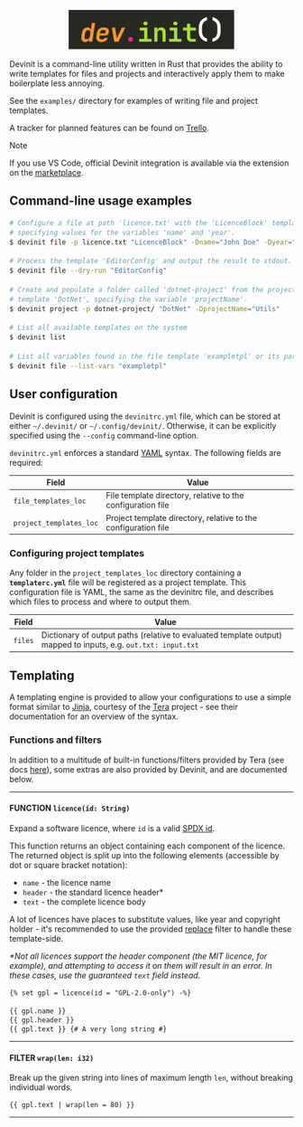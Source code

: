 <p align=center>
    <img src="resources/logo.svg" height=70>
</p>

Devinit is a command-line utility written in Rust that provides the ability to write templates for files and projects and interactively apply them to
make boilerplate less annoying.

See the `examples/` directory for examples of writing file and project templates.

A tracker for planned features can be found on [Trello](https://trello.com/b/QkX7i1P1/devinit).

> [!NOTE]
> If you use VS Code, official Devinit integration is available via the extension on the 
> [marketplace](https://marketplace.visualstudio.com/items?itemName=jack-bennett.devinit-vsc).


## Command-line usage examples

```bash
# Configure a file at path 'licence.txt' with the 'LicenceBlock' template,
# specifying values for the variables 'name' and 'year'.
$ devinit file -p licence.txt "LicenceBlock" -Dname="John Doe" -Dyear="2024"

# Process the template 'EditorConfig' and output the result to stdout.
$ devinit file --dry-run "EditorConfig"

# Create and populate a folder called 'dotnet-project' from the project
# template 'DotNet', specifying the variable 'projectName'.
$ devinit project -p dotnet-project/ "DotNet" -DprojectName="Utils"

# List all available templates on the system
$ devinit list

# List all variables found in the file template 'exampletpl' or its parents
$ devinit file --list-vars "exampletpl"
```


## User configuration

Devinit is configured using the `devinitrc.yml` file, which can be stored at either `~/.devinit/` or `~/.config/devinit/`. Otherwise, it can be
explicitly specified using the `--config` command-line option.

`devinitrc.yml` enforces a standard [YAML](https://yaml.org/) syntax. The following fields are required:

| Field                   | Value                                                          |
|-------------------------|----------------------------------------------------------------|
| `file_templates_loc`    | File template directory, relative to the configuration file    |
| `project_templates_loc` | Project template directory, relative to the configuration file |


### Configuring project templates

Any folder in the `project_templates_loc` directory containing a **`templaterc.yml`** file will be registered as a project template. This
configuration file is YAML, the same as the devinitrc file, and describes which files to process and where to output them.

| Field   | Value                                                                                                          |
|---------|----------------------------------------------------------------------------------------------------------------|
| `files` | Dictionary of output paths (relative to evaluated template output) mapped to inputs, e.g. `out.txt: input.txt` |


## Templating

A templating engine is provided to allow your configurations to use a simple format similar to [Jinja](https://jinja.palletsprojects.com/en/3.1.x/),
courtesy of the [Tera](https://keats.github.io/tera/) project - see their documentation for an overview of the syntax.


### Functions and filters

In addition to a multitude of built-in functions/filters provided by Tera (see docs [here](https://keats.github.io/tera/docs/#built-ins)), some extras
are also provided by Devinit, and are documented below.

---

#### FUNCTION `licence(id: String)`

Expand a software licence, where `id` is a valid [SPDX id](https://spdx.org/licenses/).

This function returns an object containing each component of the licence. The returned object is split up into the following elements (accessible by
dot or square bracket notation):
 - `name` - the licence name
 - `header` - the standard licence header\*
 - `text` - the complete licence body

A lot of licences have places to substitute values, like year and copyright holder - it's recommended to use the provided
[replace](https://keats.github.io/tera/docs/#replace) filter to handle these template-side.

*\*Not all licences support the header component (the MIT licence, for example), and attempting to access it on them will result in an error. In these
cases, use the guaranteed `text` field instead.*

```jinja
{% set gpl = licence(id = "GPL-2.0-only") -%}

{{ gpl.name }}
{{ gpl.header }}
{{ gpl.text }} {# A very long string #}
```

---

#### FILTER `wrap(len: i32)`

Break up the given string into lines of maximum length `len`, without breaking individual words.

```jinja
{{ gpl.text | wrap(len = 80) }}
```

---
